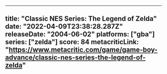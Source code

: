 
---
title: "Classic NES Series: The Legend of Zelda"
date: "2022-04-09T23:38:28.287Z"
releaseDate: "2004-06-02"
platforms: ["gba"]
series: ["zelda"]
score: 84
metacriticLink: "https://www.metacritic.com/game/game-boy-advance/classic-nes-series-the-legend-of-zelda"
---
